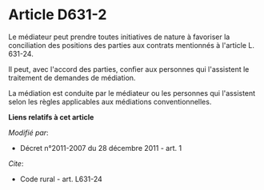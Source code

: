 # Article D631-2

Le médiateur peut prendre toutes initiatives de nature à favoriser la conciliation des positions des parties aux contrats
mentionnés à l'article L. 631-24. 

Il peut, avec l'accord des parties, confier aux personnes qui l'assistent le traitement de demandes de médiation. 

La médiation est conduite par le médiateur ou les personnes qui l'assistent selon les règles applicables aux médiations
conventionnelles.

**Liens relatifs à cet article**

_Modifié par_:

  - Décret n°2011-2007 du 28 décembre 2011 - art. 1

_Cite_:

  - Code rural - art. L631-24
